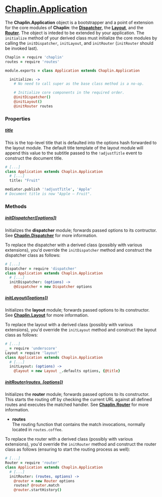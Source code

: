 # [Chaplin.Application](./../src/chaplin/application.coffee)

The **Chaplin.Application** object is a bootstrapper and a point of extension
for the core modules of **Chaplin**: the **[Dispatcher][]**, the **[Layout][]**,
and the **[Router][]**. The object is inteded to be extended by your
application. The `initialize` method of your derived class must initialize
the core modules by calling the `initDispatcher`, `initLayout`,
and `initRouter` (`initRouter` should be invoked last).

```coffeescript
Chaplin = require 'chaplin'
routes = require 'routes'

module.exports = class Application extends Chaplin.Application

  initialize: ->
    # No need to call super as the base class method is a no-op.

    # Initialize core components in the required order.
    @initDispatcher()
    @initLayout()
    @initRouter routes
```

[Dispatcher]: #initdispatcheroptions
[Layout]: #initlayoutoptions
[Router]: #initrouterroutes-options

### Properties

##### [title](./../src/chaplin/application.coffee#L22)
This is the top-level title that is defaulted into the options hash
forwarded to the layout module. The default title template of the layout
module will append this value to the subtitle passed to the `!adjustTitle`
event to construct the document title.

```coffeescript
# [...]
class Application extends Chaplin.Application
  # [...]
  title: "Fruit"

mediator.publish '!adjustTitle', 'Apple'
# Document title is now "Apple ­— Fruit".
```

### Methods

##### [initDispatcher([options])](./../src/chaplin/application.coffee#L31)
Initializes the **dispatcher** module; forwards passed options to its
contructor. See **[Chaplin.Dispatcher][]** for more information.

[Chaplin.Dispatcher]: ./chaplin.dispatcher.md

To replace the dispatcher with a derived class (possibly with various
extensions), you'd override the `initDispatcher` method and construct the
dispatcher class as follows:

```coffeescript
# [...]
Dispatcher = require 'dispatcher'
class Application extends Chaplin.Application
  # [...]
  initDispatcher: (options) ->
    @dispatcher = new Dispatcher options
```

##### [initLayout([options])](./../src/chaplin/application.coffee#L34)
Initializes the **layout** module; forwards passed options to its
constructor. See **[Chaplin.Layout][]** for more information.

[Chaplin.Layout]: ./chaplin.layout.md

To replace the layout with a derived class (possibly with various
extensions), you'd override the `initLayout` method and construct the
layout class as follows:

```coffeescript
# [...]
_ = require 'underscore'
Layout = require 'layout'
class Application extends Chaplin.Application
  # [...]
  initLayout: (options) ->
    @layout = new Layout _.defaults options, {@title}
```

##### [initRouter(routes, [options])](./../src/chaplin/application.coffee#L42)
Initializes the **router** module; forwards passed options to its
constructor. This starts the routing off by checking the current URL against
all defined routes and executes the matched handler. See **[Chaplin.Router][]**
for more information.

* **routes** <br />
  The routing function that contains the match invocations,
  normally located in `routes.coffee`.

[Chaplin.Router]: ./chaplin.router.md

To replace the router with a derived class (possibly with various
extensions), you'd override the `initRouter` method and construct the
router class as follows (ensuring to start the routing process as well):

```coffeescript
# [...]
Router = require 'router'
class Application extends Chaplin.Application
  # [...]
  initRouter: (routes, options) ->
    @router = new Router options
    routes? @router.match
    @router.startHistory()
```
